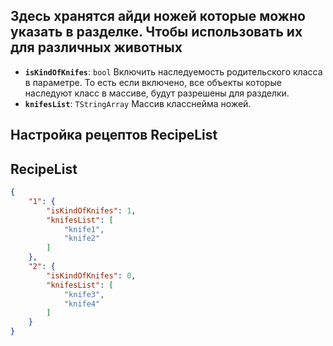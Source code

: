 ## Здесь хранятся айди ножей которые можно указать в разделке. Чтобы использовать их для различных животных
- **`isKindOfKnifes`**: `bool` Включить наследуемость родительского класса в параметре. То есть если включено, все объекты которые наследуют класс в массиве, будут разрешены для разделки.
- **`knifesList`**: `TStringArray` Массив класснейма ножей.
## Настройка рецептов RecipeList
## RecipeList
```json
{
    "1": {
        "isKindOfKnifes": 1,
        "knifesList": [
            "knife1",
            "knife2"
        ]
    },
    "2": {
        "isKindOfKnifes": 0,
        "knifesList": [
            "knife3",
            "knife4"
        ]
    }
}
```
